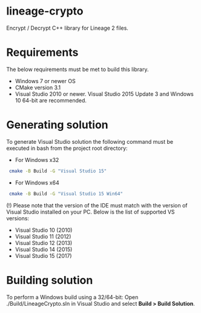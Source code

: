 # lineage-crypto
Encrypt / Decrypt C++ library for Lineage 2 files.

# Requirements

The below requirements must be met to build this library.

* Windows 7 or newer OS
* CMake version 3.1
* Visual Studio 2010 or newer. Visual Studio 2015 Update 3 and Windows 10 64-bit are recommended.
 
# Generating solution

To generate Visual Studio solution the following command must be executed in
bash from the project root directory:

* For Windows x32
```bash
 cmake -B Build -G "Visual Studio 15"
```

- For Windows x64
```bash
 cmake -B Build -G "Visual Studio 15 Win64"
```

 (!) Please note that the version of the IDE must match with the version of
Visual Studio installed on your PC.
Below is the list of supported VS versions:

* Visual Studio 10 (2010)
* Visual Studio 11 (2012)
* Visual Studio 12 (2013)
* Visual Studio 14 (2015)
* Visual Studio 15 (2017)

# Building solution

To perform a Windows build using a 32/64-bit:
Open ./Build/LineageCrypto.sln in Visual Studio and select **Build > Build Solution**.
